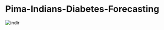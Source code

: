 # Pima-Indians-Diabetes-Forecasting
![indir](https://user-images.githubusercontent.com/13394756/183243327-01775de2-ae28-49ef-9e66-a6420b3d6f13.JPG)

